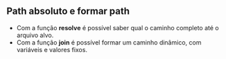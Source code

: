 ## Path absoluto e formar path

- Com a função **resolve** é possível saber qual o caminho completo até o arquivo alvo.
- Com a função **join** é possível formar um caminho dinâmico, com variáveis e valores fixos.
